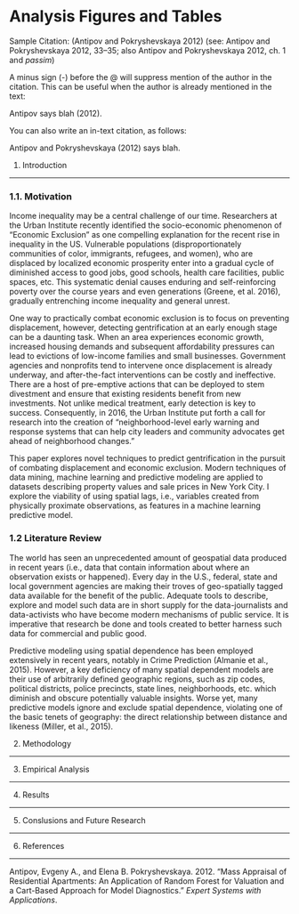 Analysis Figures and Tables
================





Sample Citation: (Antipov and Pokryshevskaya 2012) (see: Antipov and Pokryshevskaya 2012, 33–35; also Antipov and Pokryshevskaya 2012, ch. 1 and *passim*)

A minus sign (-) before the @ will suppress mention of the author in the citation. This can be useful when the author is already mentioned in the text:

Antipov says blah (2012).

You can also write an in-text citation, as follows:

Antipov and Pokryshevskaya (2012) says blah.

1. Introduction
---------------

### 1.1. Motivation

Income inequality may be a central challenge of our time. Researchers at the Urban Institute recently identified the socio-economic phenomenon of “Economic Exclusion” as one compelling explanation for the recent rise in inequality in the US. Vulnerable populations (disproportionately communities of color, immigrants, refugees, and women), who are displaced by localized economic prosperity enter into a gradual cycle of diminished access to good jobs, good schools, health care facilities, public spaces, etc. This systematic denial causes enduring and self-reinforcing poverty over the course years and even generations (Greene, et al. 2016), gradually entrenching income inequality and general unrest.

One way to practically combat economic exclusion is to focus on preventing displacement, however, detecting gentrification at an early enough stage can be a daunting task. When an area experiences economic growth, increased housing demands and subsequent affordability pressures can lead to evictions of low-income families and small businesses. Government agencies and nonprofits tend to intervene once displacement is already underway, and after-the-fact interventions can be costly and ineffective. There are a host of pre-emptive actions that can be deployed to stem divestment and ensure that existing residents benefit from new investments. Not unlike medical treatment, early detection is key to success. Consequently, in 2016, the Urban Institute put forth a call for research into the creation of “neighborhood-level early warning and response systems that can help city leaders and community advocates get ahead of neighborhood changes.”

This paper explores novel techniques to predict gentrification in the pursuit of combating displacement and economic exclusion. Modern techniques of data mining, machine learning and predictive modeling are applied to datasets describing property values and sale prices in New York City. I explore the viability of using spatial lags, i.e., variables created from physically proximate observations, as features in a machine learning predictive model.

### 1.2 Literature Review

The world has seen an unprecedented amount of geospatial data produced in recent years (i.e., data that contain information about where an observation exists or happened). Every day in the U.S., federal, state and local government agencies are making their troves of geo-spatially tagged data available for the benefit of the public. Adequate tools to describe, explore and model such data are in short supply for the data-journalists and data-activists who have become modern mechanisms of public service. It is imperative that research be done and tools created to better harness such data for commercial and public good.

Predictive modeling using spatial dependence has been employed extensively in recent years, notably in Crime Prediction (Almanie et al., 2015). However, a key deficiency of many spatial dependent models are their use of arbitrarily defined geographic regions, such as zip codes, political districts, police precincts, state lines, neighborhoods, etc. which diminish and obscure potentially valuable insights. Worse yet, many predictive models ignore and exclude spatial dependence, violating one of the basic tenets of geography: the direct relationship between distance and likeness (Miller, et al., 2015).

2. Methodology
--------------

3. Empirical Analysis
---------------------

4. Results
----------

5. Conslusions and Future Research
----------------------------------

6. References
-------------

Antipov, Evgeny A., and Elena B. Pokryshevskaya. 2012. “Mass Appraisal of Residential Apartments: An Application of Random Forest for Valuation and a Cart-Based Approach for Model Diagnostics.” *Expert Systems with Applications*.

